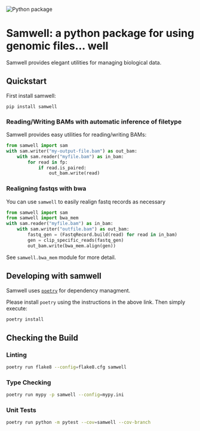 ![Python package](https://github.com/myriad-opensource/samwell/workflows/Python%20package/badge.svg)

# Samwell: a python package for using genomic files... well

Samwell provides elegant utilities for managing biological data.

## Quickstart

First install samwell:

```
pip install samwell
```

### Reading/Writing BAMs with automatic inference of filetype

Samwell provides easy utilities for reading/writing BAMs:

```python
from samwell import sam
with sam.writer("my-output-file.bam") as out_bam:
    with sam.reader("myfile.bam") as in_bam:
        for read in fp:
            if read.is_paired:
                out_bam.write(read)
```


### Realigning fastqs with bwa

You can use `samwell` to easily realign fastq records as necessary

```python
from samwell import sam
from samwell import bwa_mem
with sam.reader("myfile.bam") as in_bam:
    with sam.writer("outfile.bam") as out_bam:
        fastq_gen = (FastqRecord.build(read) for read in in_bam)
        gen = clip_specific_reads(fastq_gen)
        out_bam.write(bwa_mem.align(gen))
```

See `samwell.bwa_mem` module for more detail.


## Developing with samwell

Samwell uses [`poetry`](https://github.com/python-poetry/poetry#installation) for dependency managment.

Please install `poetry` using the instructions in the above link.
Then simply execute:

```bash
poetry install
```

## Checking the Build

### Linting 

```bash
poetry run flake8 --config=flake8.cfg samwell
```

### Type Checking

```bash
poetry run mypy -p samwell --config=mypy.ini
```

### Unit Tests

```bash
poetry run python -m pytest --cov=samwell --cov-branch
```
